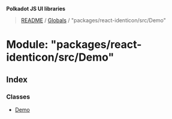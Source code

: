 **Polkadot JS UI libraries**

> [README](../README.md) / [Globals](../globals.md) / "packages/react-identicon/src/Demo"

# Module: "packages/react-identicon/src/Demo"

## Index

### Classes

* [Demo](../classes/_packages_react_identicon_src_demo_.demo.md)
